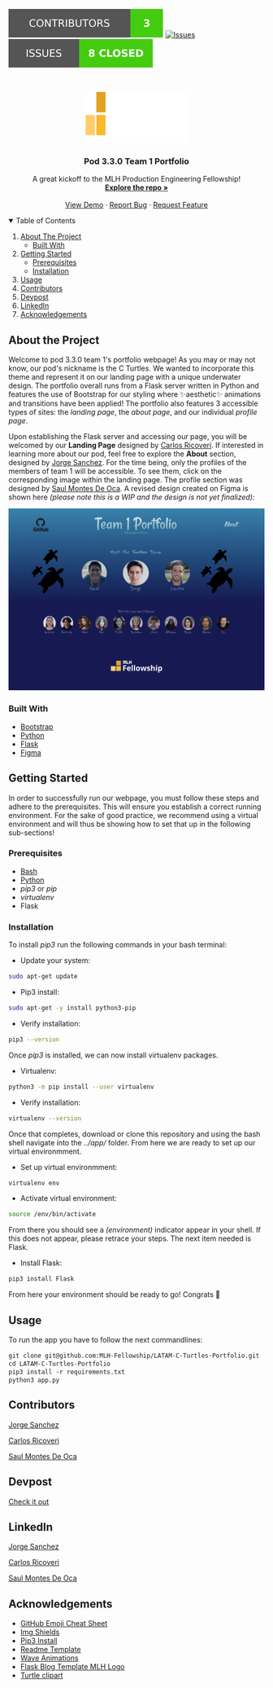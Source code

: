 [![Contributors][contributors-shield]][contributors-url]
[![Issues][issues-shield]][issues-url]
[![Issues2][issues2-shield]][issues2-url]

          
<!-- PROJECT LOGO -->
<br />
<p align="center">
  <a href="https://github.com/MLH-Fellowship/LATAM-C-Turtles-Portfolio">
    <img src="app/static/img/MLH_Logo.svg" alt="Logo" width="200" height="100">
  </a>

  <h3 align="center">Pod 3.3.0 Team 1 Portfolio</h3>

  <p align="center">
    A great kickoff to the MLH Production Engineering Fellowship!
    <br />
    <a href="https://github.com/MLH-Fellowship/LATAM-C-Turtles-Portfolio"><strong>Explore the repo »</strong></a>
    <br />
    <br />
    <a href="https://www.youtube.com/watch?v=dQw4w9WgXcQ">View Demo</a>
    ·
    <a href="https://github.com/MLH-Fellowship/LATAM-C-Turtles-Portfolio/issues">Report Bug</a>
    ·
    <a href="https://github.com/MLH-Fellowship/LATAM-C-Turtles-Portfolio/issues">Request Feature</a>
  </p>
</p>

<!-- TABLE OF CONTENTS -->
<details open="open">
  <summary>Table of Contents</summary>
  <ol>
    <li>
      <a href="#about-the-project">About The Project</a>
      <ul>
        <li><a href="#built-with">Built With</a></li>
      </ul>
    </li>
    <li>
      <a href="#getting-started">Getting Started</a>
      <ul>
        <li><a href="#prerequisites">Prerequisites</a></li>
        <li><a href="#installation">Installation</a></li>
      </ul>
    </li>
    <li><a href="#usage">Usage</a></li>
    <li><a href="#contributors">Contributors</a></li>
    <li><a href="#devpost">Devpost</a></li>
    <li><a href="#linkedin">LinkedIn</a></li>
    <li><a href="#acknowledgements">Acknowledgements</a></li>
  </ol>
</details>

## About the Project

Welcome to pod 3.3.0 team 1's portfolio webpage! As you may or may not know, our pod's nickname is the C Turtles. We wanted to incorporate this theme and represent it on our landing page with a unique underwater design. The portfolio overall runs from a Flask server written in Python and features the use of Bootstrap for our styling where ✨aesthetic✨ animations and transitions have been applied! The portfolio also features 3 accessible types of sites: the _landing page_, the _about page_, and our individual _profile page_. 

Upon establishing the Flask server and accessing our page, you will be welcomed by our __Landing Page__ designed by 
[Carlos Ricoveri](https://github.com/carlosricov). If interested in learning more about our pod, feel free to explore the __About__ section, designed by [Jorge Sanchez](https://github.com/S4ND1X). For the time being, only the profiles of the members of team 1 will be accessible. To see them, click on the corresponding image within the landing page. The profile section was designed by [Saul Montes De Oca](https://github.com/saulmontesdeoca). A revised design created on Figma is shown here _(please note this is a WIP and the design is not yet finalized)_:

![Figma Landing Page Revised Design][product-screenshot]

### Built With
* [Bootstrap](https://getbootstrap.com)
* [Python](https://www.python.org/)
* [Flask](https://flask.palletsprojects.com/en/2.0.x/)
* [Figma](https://www.figma.com/)

## Getting Started

In order to successfully run our webpage, you must follow these steps and adhere to the prerequisites. This will ensure you establish a correct running environment. For the sake of good practice, we recommend using a virtual environment and will thus be showing how to set that up in the following sub-sections!

### Prerequisites 
* [Bash](https://www.gnu.org/software/bash/manual/html_node/Installing-Bash.html)
* [Python](https://phoenixnap.com/kb/how-to-install-python-3-ubuntu)
* _pip3_ or _pip_
* _virtualenv_
* Flask

### Installation

To install _pip3_ run the following commands in your bash terminal:

* Update your system:
```sh
sudo apt-get update
```
* Pip3 install:
```sh
sudo apt-get -y install python3-pip
```

* Verify installation:
```sh
pip3 --version
```
Once _pip3_ is installed, we can now install virtualenv packages.

* Virtualenv: 
```sh
python3 -m pip install --user virtualenv
```
* Verify installation:
```sh 
virtualenv --version
```
Once that completes, download or clone this repository and using the bash shell navigate into the _../app/_ folder. From here we are ready to set up our virtual environmment.

* Set up virtual environmment:
```sh
virtualenv env
```

* Activate virtual environment:
```sh
source /env/bin/activate
```

From there you should see a _(environment)_ indicator appear in your shell. If this does not appear, please retrace your steps. The next item needed is Flask. 

* Install Flask:
```sh
pip3 install Flask
```

From here your environment should be ready to go! Congrats 🎊 

## Usage
To run the app you have to follow the next commandlines:
```ssh
git clone git@github.com:MLH-Fellowship/LATAM-C-Turtles-Portfolio.git
cd LATAM-C-Turtles-Portfolio
pip3 install -r requirements.txt
python3 app.py
```

## Contributors
[Jorge Sanchez](https://github.com/S4ND1X)

[Carlos Ricoveri](https://github.com/carlosricov)

[Saul Montes De Oca](https://github.com/saulmontesdeoca)

## Devpost
[Check it out]()

## LinkedIn
[Jorge Sanchez](https://www.linkedin.com/in/jorgesanchezdiaz/)

[Carlos Ricoveri](https://www.linkedin.com/in/carlosricoveri/)

[Saul Montes De Oca](https://www.linkedin.com/in/saulmontesdeoca/)

## Acknowledgements
* [GitHub Emoji Cheat Sheet](https://www.webpagefx.com/tools/emoji-cheat-sheet)
* [Img Shields](https://shields.io)
* [Pip3 Install](https://www.educative.io/edpresso/installing-pip3-in-ubuntu)
* [Readme Template](https://github.com/othneildrew/Best-README-Template)
* [Wave Animations](https://www.youtube.com/watch?v=MMNEEdGa5eE)
* [Flask Blog Template MLH Logo](https://github.com/MLH-Fellowship/flask-blog)
* [Turtle clipart](https://www.jing.fm/iclipt/oomTim/)

<!-- MARKDOWN LINKS & IMAGES -->
<!-- https://www.markdownguide.org/basic-syntax/#reference-style-links -->
[contributors-shield]: https://github.com/MLH-Fellowship/LATAM-C-Turtles-Portfolio/blob/013-Update-Readme/images/Contributors.svg
[contributors-url]: https://github.com/MLH-Fellowship/LATAM-C-Turtles-Portfolio/graphs/contributors
[issues-shield]: https://img.shields.io/github/issues/othneildrew/Best-README-Template.svg?style=for-the-badge
[issues-url]: https://github.com/MLH-Fellowship/LATAM-C-Turtles-Portfolio/issues
[issues2-shield]: https://github.com/MLH-Fellowship/LATAM-C-Turtles-Portfolio/blob/013-Update-Readme/images/issues2.svg
[issues2-url]: https://github.com/MLH-Fellowship/LATAM-C-Turtles-Portfolio/issues
[product-screenshot]: images/figma-design.png
